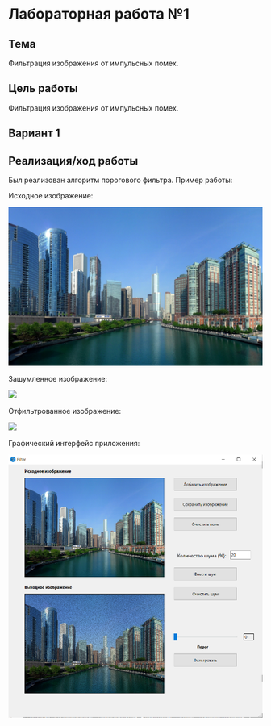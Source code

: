 # Лабораторная работа №1

## Тема

Фильтрация изображения от импульсных помех.

## Цель работы

Фильтрация изображения от импульсных помех.

## Вариант 1

## Реализация/ход работы
Был реализован алгоритм порогового фильтра. Пример работы:

Исходное изображение:

![](images/start.jpg)

Зашумленное изображение:

![](images/noised.png)

Отфильтрованное изображение:

![](images/cleared.png)

Графический интерфейс приложения:

![](images/interface.png)
